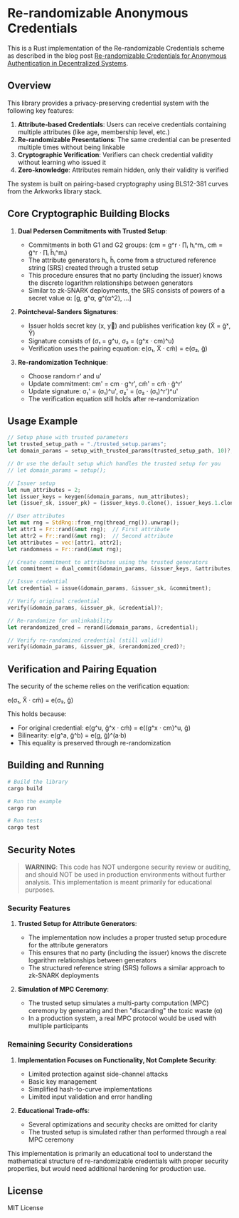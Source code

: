 # Re-randomizable Anonymous Credentials

This is a Rust implementation of the Re-randomizable Credentials scheme as described in the blog post [Re-randomizable Credentials for Anonymous Authentication in Decentralized Systems](https://decentralizedthoughts.github.io/2023-01-08-re-rand-cred/).

## Overview

This library provides a privacy-preserving credential system with the following key features:

1. **Attribute-based Credentials**: Users can receive credentials containing multiple attributes (like age, membership level, etc.)
2. **Re-randomizable Presentations**: The same credential can be presented multiple times without being linkable
3. **Cryptographic Verification**: Verifiers can check credential validity without learning who issued it
4. **Zero-knowledge**: Attributes remain hidden, only their validity is verified

The system is built on pairing-based cryptography using BLS12-381 curves from the Arkworks library stack.

## Core Cryptographic Building Blocks

1. **Dual Pedersen Commitments with Trusted Setup**:
   - Commitments in both G1 and G2 groups: (cm = g^r · ∏ᵢ hᵢ^mᵢ, cm̃ = g̃^r · ∏ᵢ h̃ᵢ^mᵢ)
   - The attribute generators hᵢ, h̃ᵢ come from a structured reference string (SRS) created through a trusted setup
   - This procedure ensures that no party (including the issuer) knows the discrete logarithm relationships between generators
   - Similar to zk-SNARK deployments, the SRS consists of powers of a secret value α: [g, g^α, g^(α^2), ...]

2. **Pointcheval-Sanders Signatures**:
   - Issuer holds secret key (x, y⃗) and publishes verification key (X̃ = g̃ˣ, Ỹ)
   - Signature consists of (σ₁ = g^u, σ₂ = (g^x · cm)^u)
   - Verification uses the pairing equation: e(σ₁, X̃ · cm̃) = e(σ₂, g̃)

3. **Re-randomization Technique**:
   - Choose random r' and u'
   - Update commitment: cm' = cm · g^r', cm̃' = cm̃ · g̃^r'
   - Update signature: σ₁' = (σ₁)^u', σ₂' = (σ₂ · (σ₁)^r')^u'
   - The verification equation still holds after re-randomization

## Usage Example

```rust
// Setup phase with trusted parameters
let trusted_setup_path = "./trusted_setup.params";
let domain_params = setup_with_trusted_params(trusted_setup_path, 10)?;

// Or use the default setup which handles the trusted setup for you
// let domain_params = setup();

// Issuer setup
let num_attributes = 2;
let issuer_keys = keygen(&domain_params, num_attributes);
let (issuer_sk, issuer_pk) = (issuer_keys.0.clone(), issuer_keys.1.clone());

// User attributes
let mut rng = StdRng::from_rng(thread_rng()).unwrap();
let attr1 = Fr::rand(&mut rng);  // First attribute 
let attr2 = Fr::rand(&mut rng);  // Second attribute
let attributes = vec![attr1, attr2];
let randomness = Fr::rand(&mut rng);

// Create commitment to attributes using the trusted generators
let commitment = dual_commit(&domain_params, &issuer_keys, &attributes, &randomness);

// Issue credential
let credential = issue(&domain_params, &issuer_sk, &commitment);

// Verify original credential
verify(&domain_params, &issuer_pk, &credential)?;

// Re-randomize for unlinkability
let rerandomized_cred = rerand(&domain_params, &credential);

// Verify re-randomized credential (still valid!)
verify(&domain_params, &issuer_pk, &rerandomized_cred)?;
```

## Verification and Pairing Equation

The security of the scheme relies on the verification equation:

e(σ₁, X̃ · cm̃) = e(σ₂, g̃)

This holds because:
- For original credential: e(g^u, g̃^x · cm̃) = e((g^x · cm)^u, g̃)
- Bilinearity: e(g^a, g̃^b) = e(g, g̃)^(a·b)
- This equality is preserved through re-randomization

## Building and Running

```bash
# Build the library
cargo build

# Run the example
cargo run

# Run tests
cargo test
```

## Security Notes

> **WARNING**: This code has NOT undergone security review or auditing, and should NOT be used in production environments without further analysis. This implementation is meant primarily for educational purposes.

### Security Features

1. **Trusted Setup for Attribute Generators**: 
   - The implementation now includes a proper trusted setup procedure for the attribute generators
   - This ensures that no party (including the issuer) knows the discrete logarithm relationships between generators
   - The structured reference string (SRS) follows a similar approach to zk-SNARK deployments

2. **Simulation of MPC Ceremony**:
   - The trusted setup simulates a multi-party computation (MPC) ceremony by generating and then "discarding" the toxic waste (α)
   - In a production system, a real MPC protocol would be used with multiple participants

### Remaining Security Considerations

1. **Implementation Focuses on Functionality, Not Complete Security**:
   - Limited protection against side-channel attacks
   - Basic key management
   - Simplified hash-to-curve implementations
   - Limited input validation and error handling

2. **Educational Trade-offs**:
   - Several optimizations and security checks are omitted for clarity
   - The trusted setup is simulated rather than performed through a real MPC ceremony

This implementation is primarily an educational tool to understand the mathematical structure of re-randomizable credentials with proper security properties, but would need additional hardening for production use.

## License

MIT License